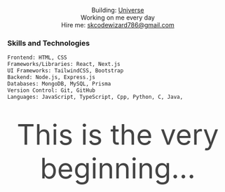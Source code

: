 <div style="max-width: 800px; margin: 0 auto; text-align: center;">
  <p>
    Building: <a href="https://github.com/akramcodez/universe" target="_blank" rel="noopener noreferrer">Universe</a><br>
    Working on me every day<br>
    Hire me: <a href="mailto:skcodewizard786@gmail.com">skcodewizard786@gmail.com</a><br>
  </p>
</div>

### Skills and Technologies

```bash
Frontend: HTML, CSS
Frameworks/Libraries: React, Next.js
UI Frameworks: TailwindCSS, Bootstrap
Backend: Node.js, Express.js
Databases: MongoDB, MySQL, Prisma
Version Control: Git, GitHub
Languages: JavaScript, TypeScript, Cpp, Python, C, Java,
```

<p style="font-size: 64px; color: #444; margin: 40px 0; text-align: center;">
 This is the very beginning...
</p>
